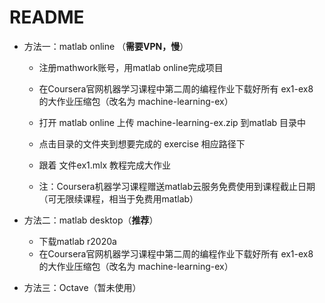 # README

- 方法一：matlab online （**需要VPN，慢**）
  - 注册mathwork账号，用matlab online完成项目
  - 在Coursera官网机器学习课程中第二周的编程作业下载好所有 ex1-ex8 的大作业压缩包（改名为 machine-learning-ex）
  - 打开 matlab online 上传 machine-learning-ex.zip 到matlab 目录中
  - 点击目录的文件夹到想要完成的 exercise 相应路径下
  - 跟着 文件ex1.mlx 教程完成大作业

  - 注：Coursera机器学习课程赠送matlab云服务免费使用到课程截止日期（可无限续课程，相当于免费用matlab）

  
  
- 方法二：matlab desktop（**推荐**）
  
  - 下载matlab r2020a
  - 在Coursera官网机器学习课程中第二周的编程作业下载好所有 ex1-ex8 的大作业压缩包（改名为 machine-learning-ex）
  
  
  
- 方法三：Octave（暂未使用）